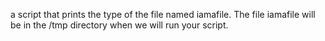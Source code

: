 a script that prints the type of the file named iamafile. The file iamafile will be in the /tmp directory when we will run your script.
